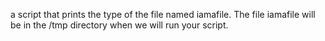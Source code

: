 a script that prints the type of the file named iamafile. The file iamafile will be in the /tmp directory when we will run your script.
